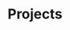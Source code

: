 ---
title: Projects
projects:
  - title: Project 1
    description: 'Lorem ipsum dolor sit amet, consectetur adipiscing elit. Proin tincidunt magna sed ex sollicitudin condimentum.'
    date: '2023-02-01'
    image:
      caption: 'Image credit: Unsplash'
      focal_point: Center
    url_code: 'https://github.com/example/project1'
    url_website: 'https://example.org/project1'
    url_video: 'https://www.youtube.com/watch?v=example1'
  - title: Project 2
    description: 'Duis posuere tellusac convallis placerat. Sed ac faucibus dolor, scelerisque sollicitudin nisi.'
    date: '2023-03-15'
    image:
      caption: 'Image credit: Unsplash'
      focal_point: Center
    url_code: 'https://github.com/example/project2'
    url_website: 'https://example.org/project2'
    url_video: 'https://www.youtube.com/watch?v=example2'
  - title: Project 3
    description: 'Cras purus urna, suscipit quis sapien eu, pulvinar tempor diam. Proin tincidunt magna sed ex sollicitudin condimentum.'
    date: '2023-04-30'
    image:
      caption: 'Image credit: Unsplash'
      focal_point: Center
    url_code: 'https://github.com/example/project3'
    url_website: 'https://example.org/project3'
    url_video: 'https://www.youtube.com/watch?v=example3'
# ... (Rest of your existing content)
---
